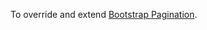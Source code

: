 To override and extend [Bootstrap Pagination](https://getbootstrap.com/docs/4.0/components/pagination/).

<script src="{{path '/assets/scripts/open-ext-links-in-new-window.js'}}" />

